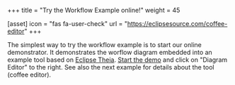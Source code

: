 +++
title = "Try the Workflow Example online!"
weight = 45

[asset]
  icon = "fas fa-user-check"
  url = "https://eclipsesource.com/coffee-editor"
+++

The simplest way to try the workflow example is to start our online demonstrator. It demonstrates the worflow diagram embedded into an example tool based on [Eclipse Theia](https://eclipsesource.com/technology/eclipse-theia). [Start the demo](https://eclipsesource.com/coffee-editor) and click on "Diagram Editor" to the right. See also the next example for details about the tool (coffee editor).
